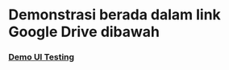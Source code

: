 # Demonstrasi berada dalam link Google Drive dibawah

### [Demo UI Testing](https://drive.google.com/file/d/1DC0V6kUs7tdkA5JFcb8eKiPXdGDlv6b_/view?usp=sharing)